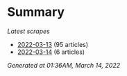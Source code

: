 # Summary
*Latest scrapes*
* [2022-03-13](https://github.com/nuuuwan/news_lk/blob/data/news_lk.2022-03-13.json) (95 articles)
* [2022-03-14](https://github.com/nuuuwan/news_lk/blob/data/news_lk.2022-03-14.json) (6 articles)

*Generated at 01:36AM, March 14, 2022*